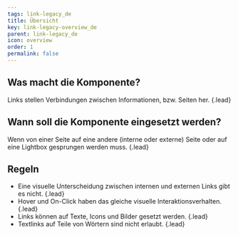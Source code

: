 ```yaml
---
tags: link-legacy_de
title: Übersicht
key: link-legacy-overview_de
parent: link-legacy_de
icon: overview
order: 1
permalink: false  
---
```


## Was macht die Komponente?
Links stellen Verbindungen zwischen Informationen, bzw. Seiten her. {.lead}

## Wann soll die Komponente eingesetzt werden? 
Wenn von einer Seite auf eine andere (interne oder externe) Seite oder auf eine <sbb-link variant="inline" href="/{{page.lang}}/design-system/legacy/components/dialog">Lightbox</sbb-link> gesprungen werden muss. {.lead}

## Regeln
* Eine visuelle Unterscheidung zwischen internen und externen Links gibt es nicht. {.lead}
* Hover und On-Click haben das gleiche visuelle Interaktionsverhalten. {.lead}
* Links können auf <sbb-link variant="inline" href="/{{page.lang}}/design-system/legacy/basics/text">Texte</sbb-link>, <sbb-link variant="inline" href="/{{page.lang}}/design-system/legacy/basics/icon">Icons</sbb-link> und <sbb-link variant="inline" href="/{{page.lang}}/design-system/legacy/basics/images">Bilder</sbb-link> gesetzt werden. {.lead}
* Textlinks auf Teile von Wörtern sind nicht erlaubt. {.lead}
